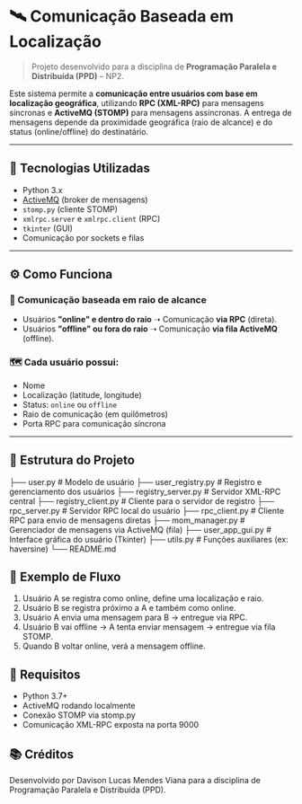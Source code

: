 # 🛰️ Comunicação Baseada em Localização

> Projeto desenvolvido para a disciplina de **Programação Paralela e Distribuída (PPD)** – NP2.

Este sistema permite a **comunicação entre usuários com base em localização geográfica**, utilizando **RPC (XML-RPC)** para mensagens síncronas e **ActiveMQ (STOMP)** para mensagens assíncronas. A entrega de mensagens depende da proximidade geográfica (raio de alcance) e do status (online/offline) do destinatário.

---

## 🧩 Tecnologias Utilizadas

- Python 3.x
- [ActiveMQ](https://activemq.apache.org/) (broker de mensagens)
- `stomp.py` (cliente STOMP)
- `xmlrpc.server` e `xmlrpc.client` (RPC)
- `tkinter` (GUI)
- Comunicação por sockets e filas

---

## ⚙️ Como Funciona

### 📌 Comunicação baseada em raio de alcance
- Usuários **"online" e dentro do raio** ➝ Comunicação **via RPC** (direta).
- Usuários **"offline" ou fora do raio** ➝ Comunicação **via fila ActiveMQ** (offline).

### 🗺️ Cada usuário possui:
- Nome
- Localização (latitude, longitude)
- Status: `online` ou `offline`
- Raio de comunicação (em quilômetros)
- Porta RPC para comunicação síncrona

---

## 📁 Estrutura do Projeto
├── user.py # Modelo de usuário
├── user_registry.py # Registro e gerenciamento dos usuários
├── registry_server.py # Servidor XML-RPC central
├── registry_client.py # Cliente para o servidor de registro
├── rpc_server.py # Servidor RPC local do usuário
├── rpc_client.py # Cliente RPC para envio de mensagens diretas
├── mom_manager.py # Gerenciador de mensagens via ActiveMQ (fila)
├── user_app_gui.py # Interface gráfica do usuário (Tkinter)
├── utils.py # Funções auxiliares (ex: haversine)
└── README.md

## 🧪 Exemplo de Fluxo
1. Usuário A se registra como online, define uma localização e raio.
2. Usuário B se registra próximo a A e também como online.
3. Usuário A envia uma mensagem para B → entregue via RPC.
4. Usuário B vai offline → A tenta enviar mensagem → entregue via fila STOMP.
5. Quando B voltar online, verá a mensagem offline.

## 📌 Requisitos
* Python 3.7+
* ActiveMQ rodando localmente
* Conexão STOMP via stomp.py
* Comunicação XML-RPC exposta na porta 9000



## 📚 Créditos
Desenvolvido por Davison Lucas Mendes Viana para a disciplina de Programação Paralela e Distribuída (PPD).
